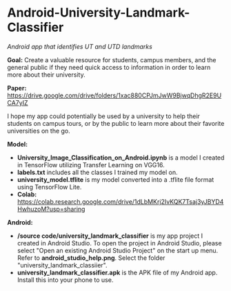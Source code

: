 # Android-University-Landmark-Classifier
*Android app that identifies UT and UTD landmarks*

**Goal:** Create a valuable resource for students, campus members, and the general public if they need quick access to information in order to learn more about their university. 

**Paper:** https://drive.google.com/drive/folders/1xac880CPJmJwW9BjwqDhgR2E9UCA7yIZ

I hope my app could potentially be used by a university to help their students on campus tours, or by the public to learn more about their favorite universities on the go.

**Model:**
- **University_Image_Classification_on_Android.ipynb** is a model I created in TensorFlow utilizing Transfer Learning on VGG16.
- **labels.txt** includes all the classes I trained my model on.
- **university_model.tflite** is my model converted into a .tflite file format using TensorFlow Lite.
- **Colab:** https://colab.research.google.com/drive/1dLbMKrj2IvKQK7Tsaj3yJBYD4HwhuzoM?usp=sharing

**Android:**
- **/source code/university_landmark_classifier** is my app project I created in Android Studio. To open the project in Android Studio, please select "Open an existing Android Studio Project" on the start up menu. Refer to **android_studio_help.png**. Select the folder "university_landmark_classiier".
- **university_landmark_classifier.apk** is the APK file of my Android app. Install this into your phone to use. 

